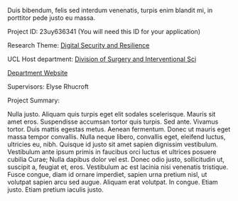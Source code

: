 Duis bibendum, felis sed interdum venenatis, turpis enim blandit mi, in porttitor pede justo eu massa.

Project ID: 23uy636341
(You will need this ID for your application)

Research Theme: [Digital Security and Resilience](/cataloguetest/themes/digital-security-and-resilience)

UCL Host department: [Division of Surgery and Interventional Sci](/cataloguetest/departments/division-of-surgery-and-interventional-sci)

[Department Website](www.example.com/dept6)

Supervisors: Elyse Rhucroft

Project Summary:

Nulla justo. Aliquam quis turpis eget elit sodales scelerisque. Mauris sit amet eros. Suspendisse accumsan tortor quis turpis. Sed ante. Vivamus tortor. Duis mattis egestas metus. Aenean fermentum. Donec ut mauris eget massa tempor convallis. Nulla neque libero, convallis eget, eleifend luctus, ultricies eu, nibh. Quisque id justo sit amet sapien dignissim vestibulum. Vestibulum ante ipsum primis in faucibus orci luctus et ultrices posuere cubilia Curae; Nulla dapibus dolor vel est. Donec odio justo, sollicitudin ut, suscipit a, feugiat et, eros. Vestibulum ac est lacinia nisi venenatis tristique. Fusce congue, diam id ornare imperdiet, sapien urna pretium nisl, ut volutpat sapien arcu sed augue. Aliquam erat volutpat. In congue. Etiam justo. Etiam pretium iaculis justo.